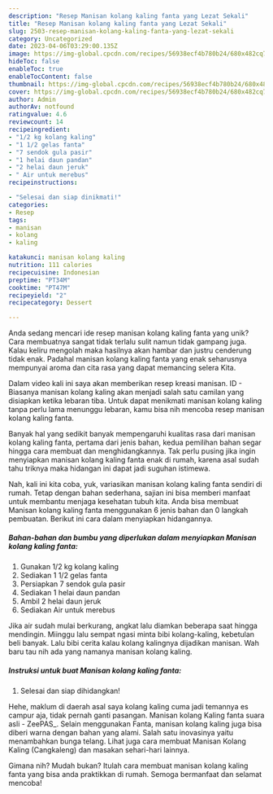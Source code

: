 ```yaml
---
description: "Resep Manisan kolang kaling fanta yang Lezat Sekali"
title: "Resep Manisan kolang kaling fanta yang Lezat Sekali"
slug: 2503-resep-manisan-kolang-kaling-fanta-yang-lezat-sekali
category: Uncategorized
date: 2023-04-06T03:29:00.135Z
image: https://img-global.cpcdn.com/recipes/56938ecf4b780b24/680x482cq70/manisan-kolang-kaling-fanta-foto-resep-utama.jpg
hideToc: false
enableToc: true
enableTocContent: false
thumbnail: https://img-global.cpcdn.com/recipes/56938ecf4b780b24/680x482cq70/manisan-kolang-kaling-fanta-foto-resep-utama.jpg
cover: https://img-global.cpcdn.com/recipes/56938ecf4b780b24/680x482cq70/manisan-kolang-kaling-fanta-foto-resep-utama.jpg
author: Admin
authorAv: notfound
ratingvalue: 4.6
reviewcount: 14
recipeingredient:
- "1/2 kg kolang kaling"
- "1 1/2 gelas fanta"
- "7 sendok gula pasir"
- "1 helai daun pandan"
- "2 helai daun jeruk"
- " Air untuk merebus"
recipeinstructions:

- "Selesai dan siap dinikmati!"
categories:
- Resep
tags:
- manisan
- kolang
- kaling

katakunci: manisan kolang kaling 
nutrition: 111 calories
recipecuisine: Indonesian
preptime: "PT34M"
cooktime: "PT47M"
recipeyield: "2"
recipecategory: Dessert

---
```





Anda sedang mencari ide resep manisan kolang kaling fanta yang unik? Cara membuatnya sangat tidak terlalu sulit namun tidak gampang juga. Kalau keliru mengolah maka hasilnya akan hambar dan justru cenderung tidak enak. Padahal manisan kolang kaling fanta yang enak seharusnya mempunyai aroma dan cita rasa yang dapat memancing selera Kita.





Dalam video kali ini saya akan memberikan resep kreasi manisan. ID - Biasanya manisan kolang kaling akan menjadi salah satu camilan yang disiapkan ketika lebaran tiba. Untuk dapat menikmati manisan kolang kaling tanpa perlu lama menunggu lebaran, kamu bisa nih mencoba resep manisan kolang kaling fanta.

Banyak hal yang sedikit banyak mempengaruhi kualitas rasa dari manisan kolang kaling fanta, pertama dari jenis bahan, kedua pemilihan bahan segar hingga cara membuat dan menghidangkannya. Tak perlu pusing jika ingin menyiapkan manisan kolang kaling fanta enak di rumah, karena asal sudah tahu triknya maka hidangan ini dapat jadi suguhan istimewa.






Nah, kali ini kita coba, yuk, variasikan manisan kolang kaling fanta sendiri di rumah. Tetap dengan bahan sederhana, sajian ini bisa memberi manfaat untuk membantu menjaga kesehatan tubuh kita. Anda bisa membuat Manisan kolang kaling fanta menggunakan 6 jenis bahan dan 0 langkah pembuatan. Berikut ini cara dalam menyiapkan hidangannya.

<!--inarticleads1-->

##### Bahan-bahan dan bumbu yang diperlukan dalam menyiapkan Manisan kolang kaling fanta:

1. Gunakan 1/2 kg kolang kaling
1. Sediakan 1 1/2 gelas fanta
1. Persiapkan 7 sendok gula pasir
1. Sediakan 1 helai daun pandan
1. Ambil 2 helai daun jeruk
1. Sediakan  Air untuk merebus


Jika air sudah mulai berkurang, angkat lalu diamkan beberapa saat hingga mendingin. Miinggu lalu sempat ngasi minta bibi kolang-kaling, kebetulan beli banyak. Lalu bibi cerita kalau kolang kalingnya dijadikan manisan. Wah baru tau nih ada yang namanya manisan kolang kaling. 

<!--inarticleads2-->

##### Instruksi untuk buat Manisan kolang kaling fanta:


1. Selesai dan siap dihidangkan!

Hehe, maklum di daerah asal saya kolang kaling cuma jadi temannya es campur aja, tidak pernah ganti pasangan. Manisan kolang Kaling fanta suara asli - ZeePAS_. Selain menggunakan Fanta, manisan kolang kaling juga bisa diberi warna dengan bahan yang alami. Salah satu inovasinya yaitu menambahkan bunga telang. Lihat juga cara membuat Manisan Kolang Kaling (Cangkaleng) dan masakan sehari-hari lainnya. 

Gimana nih? Mudah bukan? Itulah cara membuat manisan kolang kaling fanta yang bisa anda praktikkan di rumah. Semoga bermanfaat dan selamat mencoba!
